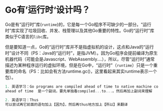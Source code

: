 # Go有’运行时‘设计吗？

Go是有“运行时”库(`runtime`)的，它是每一个Go程序不可缺少的一部分。“运行时”库实现了垃圾回收、并发、栈管理以及其他Go重要的特性。Go的“运行时”库类似于C语言的`libc`库。

但是要知道一点，Go的“运行时”库并不是指虚拟机的设计，这点和Java的“运行时”设计不同（PS：Java的“运行时”，是指JVM）。因为Go程序会提前编译为原生机器代码（可能会是Javascript、WebAssembly....），所以，尽管“运行时”通常描述为某种程序运行的虚拟环境，但是在Go中，“运行时”（`runtime`）只是一个重要库的命名（PS：比如会有方法runtime.gc()，这里看起来其实runtime表示一个包）。


```go
1. 英语学习：Go programs are compiled ahead of time to native machine code
ahead of time  是一个副词，要先单独看compiled...to...。然后再加上副词来理解

2. 英语学习：Thus
可以尝试再它前面的语句加上【因为】，然后再thus地方加上【所以】来翻译

```